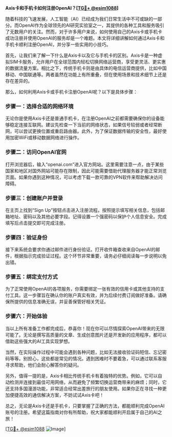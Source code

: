 **Axis卡和手机卡如何注册OpenAI？[[TG💪+ @esim1088](https://t.me/s/esim1088)]**

随着科技的飞速发展，人工智能（AI）已经成为我们日常生活中不可或缺的一部分。而OpenAI作为全球领先的AI研究实验室之一，其提供的各种工具和服务吸引了无数用户的关注。然而，对于许多用户来说，如何使用自己的Axis卡或手机卡成功注册并使用OpenAI的服务却是一个难题。本文将详细讲解如何通过Axis卡和手机卡顺利注册OpenAI，并分享一些实用的小技巧。

首先，让我们来了解一下什么是Axis卡以及它与手机卡的区别。Axis卡是一种虚拟SIM卡服务，允许用户在全球范围内轻松切换网络运营商，享受更灵活、更实惠的数据流量方案。相比之下，传统手机卡则是由具体的电信运营商提供，比如中国移动、中国联通等。两者虽然在功能上有所重叠，但在使用场景和技术细节上还是存在差异的。

那么，如何利用Axis卡或手机卡注册OpenAI呢？以下是具体步骤：

### 步骤一：选择合适的网络环境

无论你是使用Axis卡还是普通手机卡，在注册OpenAI之前都需要确保你的设备能够稳定连接互联网。建议先检查一下当前的网络状态，如果信号较弱或者经常断网，可以尝试更换位置或重启路由器。此外，为了保证数据传输的安全性，最好使用加密WiFi或移动数据网络进行操作。

### 步骤二：访问OpenAI官网

打开浏览器后，输入“openai.com”进入官方网站。这里需要注意一点，由于某些国家和地区对国外网站可能存在限制，因此可能需要借助代理服务器才能正常浏览页面。如果你遇到这种情况，可以考虑下载一款可靠的VPN软件来帮助解决访问障碍。

### 步骤三：创建账户并登录

在主页上找到“Sign Up”按钮点击进入注册流程。按照提示填写相关信息，包括邮箱地址、密码以及其他必要字段。记得设置一个强密码以保护个人信息安全。完成填写后点击提交即可完成注册。

### 步骤四：验证身份

接下来系统会要求你通过邮件进行身份验证。打开收件箱查收来自OpenAI的邮件，根据指示完成验证过程。这个环节非常重要，请务必仔细阅读每一步说明以免出错。

### 步骤五：绑定支付方式

为了正常使用OpenAI的各项服务，你需要绑定一张有效的信用卡或其他支持的支付工具。这一步骤旨在确认你的账户真实有效，并为后续付费订阅做好准备。请确保所提供的信息准确无误，并妥善保管好相关凭证。

### 步骤六：开始体验

当以上所有准备工作都完成后，恭喜你！现在你可以尽情探索OpenAI带来的无限可能了。无论是撰写高质量的文章、生成创意图片还是开发新的应用程序，都可以借助这些强大的AI工具实现梦想。

当然，在实际操作过程中可能会遇到各种问题，比如无法接收验证码短信、忘记密码等等。别担心，这些都是常见的情况。遇到困难时不要着急，可以通过联系客服寻求帮助，他们会耐心解答你的疑问。

另外，值得一提的是，Axis卡相比传统手机卡有着独特的优势。例如，它可以自动检测并连接到最佳可用网络，从而避免了频繁切换运营商带来的麻烦；同时，它还支持多国漫游功能，非常适合经常出差旅行的朋友使用。如果你正在寻找一种更加便捷高效的通信解决方案，不妨试试Axis卡吧！

总之，无论是Axis卡还是手机卡，只要掌握了正确的方法，都能顺利完成OpenAI账号的注册。希望这篇指南对你有所帮助，祝大家都能顺利开启属于自己的AI之旅！

[[TG💪+ @esim1088](https://t.me/s/esim1088) ![Image](https://i.postimg.cc/4NQfJmqS/Snipaste-2025-05-13-00-14-12.png)]